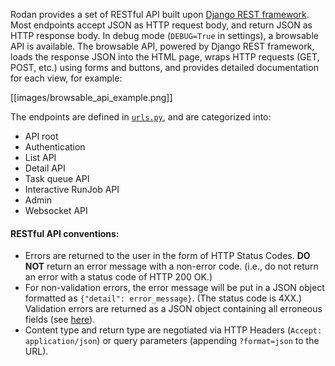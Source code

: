 Rodan provides a set of RESTful API built upon [Django REST framework](http://www.django-rest-framework.org/). Most endpoints accept JSON as HTTP request body, and return JSON as HTTP response body. In debug mode (`DEBUG=True` in settings), a browsable API is available. The browsable API, powered by Django REST framework, loads the response JSON into the HTML page, wraps HTTP requests (GET, POST, etc.) using forms and buttons, and provides detailed documentation for each view, for example:

[[images/browsable_api_example.png]]

The endpoints are defined in [`urls.py`](https://github.com/DDMAL/Rodan/blob/develop/rodan/urls.py), and are categorized into:

* API root
* Authentication
* List API
* Detail API
* Task queue API
* Interactive RunJob API
* Admin
* Websocket API

#### RESTful API conventions:

* Errors are returned to the user in the form of HTTP Status Codes. **DO NOT** return an error message with a non-error code. (i.e., do not return an error with a status code of HTTP 200 OK.)
* For non-validation errors, the error message will be put in a JSON object formatted as `{"detail": error_message}`. (The status code is 4XX.) Validation errors are returned as a JSON object containing all erroneous fields (see [here](https://github.com/DDMAL/Rodan/wiki/List-API#validation-errors)).
* Content type and return type are negotiated via HTTP Headers (`Accept: application/json`) or query parameters (appending `?format=json` to the URL).
